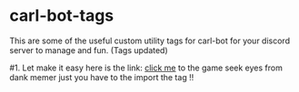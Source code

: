 # carl-bot-tags
This are some of the useful custom utility tags for carl-bot for your discord server to manage and fun. (Tags updated)

#1. Let make it easy here is the link: [click me](https://carl.gg/t/1051176) to the game seek eyes from dank memer just you have to the import the tag !!
